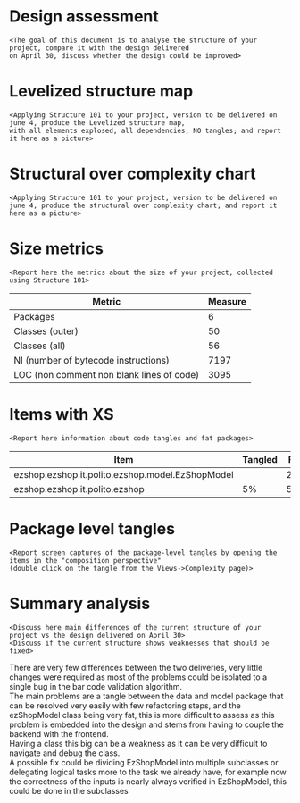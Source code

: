 # Design assessment


```
<The goal of this document is to analyse the structure of your project, compare it with the design delivered
on April 30, discuss whether the design could be improved>
```

# Levelized structure map
```
<Applying Structure 101 to your project, version to be delivered on june 4, produce the Levelized structure map,
with all elements explosed, all dependencies, NO tangles; and report it here as a picture>
```

# Structural over complexity chart
```
<Applying Structure 101 to your project, version to be delivered on june 4, produce the structural over complexity chart; and report it here as a picture>
```



# Size metrics

```
<Report here the metrics about the size of your project, collected using Structure 101>
```



| Metric                                    | Measure |
| ----------------------------------------- | ------- |
| Packages                                  |    6    |
| Classes (outer)                           |    50    |
| Classes (all)                             |    56   |
| NI (number of bytecode instructions)      |    7197   |
| LOC (non comment non blank lines of code) |    3095  |



# Items with XS

```
<Report here information about code tangles and fat packages>
```

| Item | Tangled | Fat  | Size | XS   |
| ---- | ------- | ---- | ---- | ---- |
|  ezshop.ezshop.it.polito.ezshop.model.EzShopModel	    |         |  201    |  3012    |   1213   |
|   ezshop.ezshop.it.polito.ezshop   |     5%    |   5   |   7,197   |  372   |



# Package level tangles

```
<Report screen captures of the package-level tangles by opening the items in the "composition perspective" 
(double click on the tangle from the Views->Complexity page)>
```

# Summary analysis
```
<Discuss here main differences of the current structure of your project vs the design delivered on April 30>
<Discuss if the current structure shows weaknesses that should be fixed>
```
There are very few differences between the two deliveries, very little changes were required as most of the problems
could be isolated to a single bug in the bar code validation algorithm.</br> The main problems are a tangle between the
data and model package that can be resolved very easily with few refactoring steps, and the ezShopModel class being very fat,
this is more difficult to assess as this problem is embedded into the design and stems from having to couple the backend with
the frontend.</br> Having a class this big can be a weakness as it can be very difficult to navigate and debug the class.</br>
A possible fix could be dividing EzShopModel into multiple subclasses or delegating logical tasks more to the task we already
have, for example now the correctness of the inputs is nearly always verified in EzShopModel,
this could be done in the subclasses